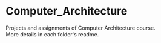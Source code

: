 # Computer_Architecture
Projects and assignments of Computer Architecture course.\
More details in each folder's readme.
